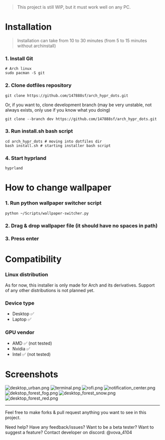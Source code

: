> This project is still WIP, but it must work well on any PC.

# Installation 

> Installation can take from 10 to 30 minutes (from 5 to 15 minutes without archinstall)

### 1. Install Git
```
# Arch linux
sudo pacman -S git
```

### 2. Сlone dotfiles repository
```
git clone https://github.com/147888sf/arch_hypr_dots.git
```

Or, if you want to, clone development branch (may be very unstable, not always exists, only use if you know what you doing)
```
git clone --branch dev https://github.com/147888sf/arch_hypr_dots.git
```

### 3. Run install.sh bash script
```
cd arch_hypr_dots # moving into dotfiles dir
bash install.sh # starting installer bash script
```

### 4. Start hyprland
```
hyprland
```

# How to change wallpaper

### 1. Run python wallpaper switcher script
```
python ~/Scripts/wallpaper-switcher.py
```

### 2. Drag & drop wallpaper file (it should have no spaces in path) 

### 3. Press enter

# Compatibility
### Linux distribution
As for now, this installer is only made for Arch and its derivatives. Support of any other distributions is not planned yet.
### Device type
- Desktop ✅
- Laptop ✅
### GPU vendor
- AMD ✅ (not tested)
- Nvidia ✅
- Intel ✅ (not tested)

# Screenshots
![desktop_urban.png](https://images2.imgbox.com/51/f4/JZig00tO_o.png)
![terminal.png](https://images2.imgbox.com/00/86/92pRyzRm_o.png)
![rofi.png](https://images2.imgbox.com/fa/ff/VHNY7Sqs_o.png)
![notification_center.png](https://images2.imgbox.com/f7/2c/cnuaGhwn_o.png)
![dekstop_forest_fog.png](https://images2.imgbox.com/4b/fa/Ox8Fdp4I_o.png)
![desktop_forest_snow.png](https://images2.imgbox.com/85/12/L9RrcbHN_o.png)
![desktop_forest_red.png](https://images2.imgbox.com/aa/cb/pCyCttJa_o.png)

<hr>

Feel free to make forks & pull request anything you want to see in this project.

Need help? Have any feedback/issues? Want to be a beta tester? Want to suggest a feature? Contact developer on discord: @vova_4104

